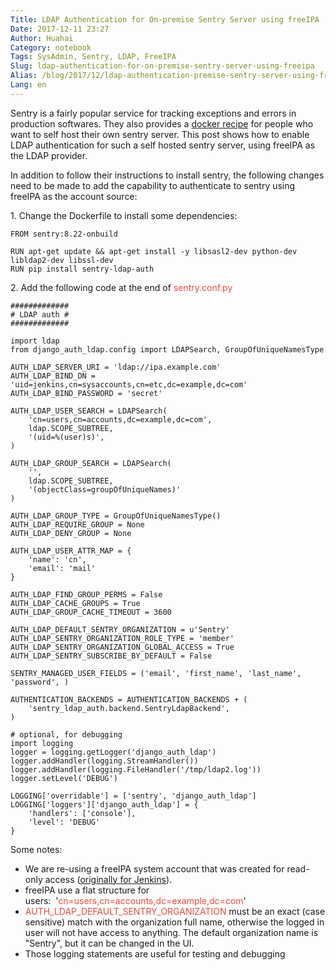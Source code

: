 ```yaml
---
Title: LDAP Authentication for On-premise Sentry Server using freeIPA
Date: 2017-12-11 23:27
Author: Huahai
Category: notebook
Tags: SysAdmin, Sentry, LDAP, FreeIPA 
Slug: ldap-authentication-for-on-premise-sentry-server-using-freeipa
Alias: /blog/2017/12/ldap-authentication-premise-sentry-server-using-freeipa
Lang: en
---
```


Sentry is a fairly popular service for tracking exceptions and errors in production softwares. They also provides a [docker recipe](https://github.com/getsentry/onpremise) for people who want to self host their own sentry server. This post shows how to enable LDAP authentication for such a self hosted sentry server, using freeIPA as the LDAP provider.

In addition to follow their instructions to install sentry, the following changes need to be made to add the capability to authenticate to sentry using freeIPA as the account source:

1\. Change the Dockerfile to install some dependencies:

    FROM sentry:8.22-onbuild

    RUN apt-get update && apt-get install -y libsasl2-dev python-dev libldap2-dev libssl-dev
    RUN pip install sentry-ldap-auth

2\. Add the following code at the end of <span style="color:#e74c3c;">sentry.conf.py</span>

    #############
    # LDAP auth #
    #############

    import ldap
    from django_auth_ldap.config import LDAPSearch, GroupOfUniqueNamesType

    AUTH_LDAP_SERVER_URI = 'ldap://ipa.example.com'
    AUTH_LDAP_BIND_DN = 'uid=jenkins,cn=sysaccounts,cn=etc,dc=example,dc=com'
    AUTH_LDAP_BIND_PASSWORD = 'secret'

    AUTH_LDAP_USER_SEARCH = LDAPSearch(
        'cn=users,cn=accounts,dc=example,dc=com',
        ldap.SCOPE_SUBTREE,
        '(uid=%(user)s)',
    )

    AUTH_LDAP_GROUP_SEARCH = LDAPSearch(
        '',
        ldap.SCOPE_SUBTREE,
        '(objectClass=groupOfUniqueNames)'
    )

    AUTH_LDAP_GROUP_TYPE = GroupOfUniqueNamesType()
    AUTH_LDAP_REQUIRE_GROUP = None
    AUTH_LDAP_DENY_GROUP = None

    AUTH_LDAP_USER_ATTR_MAP = {
        'name': 'cn',
        'email': 'mail'
    }

    AUTH_LDAP_FIND_GROUP_PERMS = False
    AUTH_LDAP_CACHE_GROUPS = True
    AUTH_LDAP_GROUP_CACHE_TIMEOUT = 3600

    AUTH_LDAP_DEFAULT_SENTRY_ORGANIZATION = u'Sentry'
    AUTH_LDAP_SENTRY_ORGANIZATION_ROLE_TYPE = 'member'
    AUTH_LDAP_SENTRY_ORGANIZATION_GLOBAL_ACCESS = True
    AUTH_LDAP_SENTRY_SUBSCRIBE_BY_DEFAULT = False

    SENTRY_MANAGED_USER_FIELDS = ('email', 'first_name', 'last_name', 'password', )

    AUTHENTICATION_BACKENDS = AUTHENTICATION_BACKENDS + (
        'sentry_ldap_auth.backend.SentryLdapBackend',
    )

    # optional, for debugging
    import logging
    logger = logging.getLogger('django_auth_ldap')
    logger.addHandler(logging.StreamHandler())
    logger.addHandler(logging.FileHandler('/tmp/ldap2.log'))
    logger.setLevel('DEBUG')

    LOGGING['overridable'] = ['sentry', 'django_auth_ldap']
    LOGGING['loggers']['django_auth_ldap'] = {
        'handlers': ['console'],
        'level': 'DEBUG'
    }

                                                                                                                                                      

Some notes:

-   We are re-using a freeIPA system account that was created for read-only access ([originally for Jenkins](https://yyhh.org/blog/2017/12/configure-jenkins-use-freeipa-ldap-security-realm)).
-   freeIPA use a flat structure for users:  '<span style="color:#e74c3c;">cn=users,cn=accounts,dc=example,dc=com</span>'
-   <span style="color:#e74c3c;">AUTH\_LDAP\_DEFAULT\_SENTRY\_ORGANIZATION</span> must be an exact (case sensitive) match with the organization full name, otherwise the logged in user will not have access to anything. The default organization name is "Sentry", but it can be changed in the UI.
-   Those logging statements are useful for testing and debugging 
